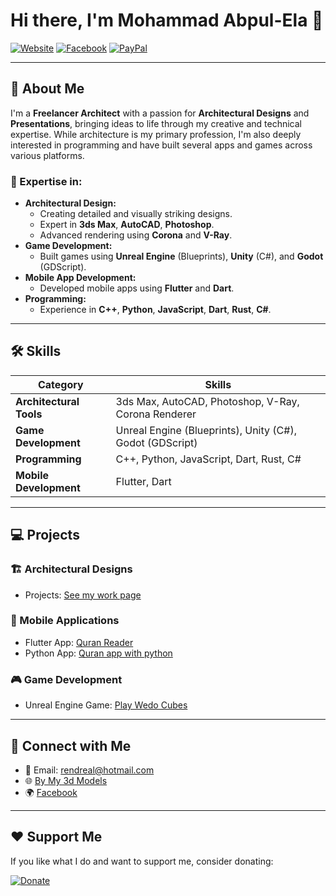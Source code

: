 # Hi there, I'm Mohammad Abpul-Ela 👋

[![Website](https://img.shields.io/badge/Website-Visit%20Now-blue?style=for-the-badge&logo=google-chrome)](https://cgtrader.com/designers/makadi)
[![Facebook](https://img.shields.io/badge/Facebook-Connect-blue?style=for-the-badge&logo=facebook)](https://facebook.com/myrender)
[![PayPal](https://img.shields.io/badge/Donate-PayPal-blue?style=for-the-badge&logo=paypal)](https://www.paypal.me/mohammadmoustafa1)

---

## 🚀 About Me

I'm a **Freelancer Architect** with a passion for **Architectural Designs** and **Presentations**, bringing ideas to life through my creative and technical expertise. While architecture is my primary profession, I'm also deeply interested in programming and have built several apps and games across various platforms.

### 💼 Expertise in:
- **Architectural Design:** 
    - Creating detailed and visually striking designs.
    - Expert in **3ds Max**, **AutoCAD**, **Photoshop**.
    - Advanced rendering using **Corona** and **V-Ray**.
- **Game Development:**
    - Built games using **Unreal Engine** (Blueprints), **Unity** (C#), and **Godot** (GDScript).
- **Mobile App Development:**
    - Developed mobile apps using **Flutter** and **Dart**.
- **Programming:**
    - Experience in **C++**, **Python**, **JavaScript**, **Dart**, **Rust**, **C#**.

---

## 🛠️ Skills

| **Category**       | **Skills**                                                               |
|--------------------|--------------------------------------------------------------------------|
| **Architectural Tools** | 3ds Max, AutoCAD, Photoshop, V-Ray, Corona Renderer                  |
| **Game Development**    | Unreal Engine (Blueprints), Unity (C#), Godot (GDScript)              |
| **Programming**         | C++, Python, JavaScript, Dart, Rust, C#                              |
| **Mobile Development**  | Flutter, Dart                                                        |
<!--
---

## 📈 Stats
![Your GitHub Stats](https://github-readme-stats.vercel.app/api?username=yourgithubusername&show_icons=true&theme=radical)
-->
---

## 💻 Projects

### 🏗️ Architectural Designs
- Projects: [See my work page](https://www.facebook.com/myrender)

### 📱 Mobile Applications
- Flutter App: [Quran Reader](https://play.google.com/store/apps/details?id=com.MohammadAboulEla.quran_reader)
- Python App: [Quran app with python](https://www.youtube.com/watch?v=p__RXFLWda8&t=52s)

### 🎮 Game Development
- Unreal Engine Game: [Play Wedo Cubes](https://we-do.itch.io/cubes)
<!--
- Unity Game: [Description/Link]
- Godot Game: [Description/Link]
-->
---

## 🤝 Connect with Me

- 📧 Email: [rendreal@hotmail.com](mailto:rendreal@hotmail.com)
- 🌐 [By My 3d Models](https://cgtrader.com/designers/makadi)
- 🌍 [Facebook](https://facebook.com/mohammad.aboulela)

---

## ❤️ Support Me

If you like what I do and want to support me, consider donating:

[![Donate](https://img.shields.io/badge/Donate-PayPal-blue?logo=paypal)](https://www.paypal.me/mohammadmoustafa1)




<!--
**MohammadAboulEla/MohammadAboulEla** is a ✨ _special_ ✨ repository because its `README.md` (this file) appears on your GitHub profile.

Here are some ideas to get you started:

- 🔭 I’m currently working on ...
- 🌱 I’m currently learning ...
- 👯 I’m looking to collaborate on ...
- 🤔 I’m looking for help with ...
- 💬 Ask me about ...
- 📫 How to reach me: ...
- 😄 Pronouns: ...
- ⚡ Fun fact: ...
-->

